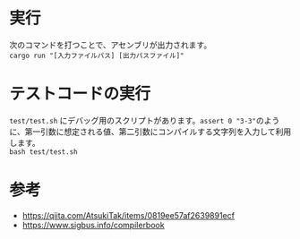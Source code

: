 # 実行
次のコマンドを打つことで、アセンブリが出力されます。<br>
`cargo run "[入力ファイルパス] [出力パスファイル]"`

# テストコードの実行
`test/test.sh` にデバッグ用のスクリプトがあります。`assert 0 "3-3"`のように、第一引数に想定される値、第二引数にコンパイルする文字列を入力して利用します。<br>
`bash test/test.sh`

# 参考
- https://qiita.com/AtsukiTak/items/0819ee57af2639891ecf
- https://www.sigbus.info/compilerbook
